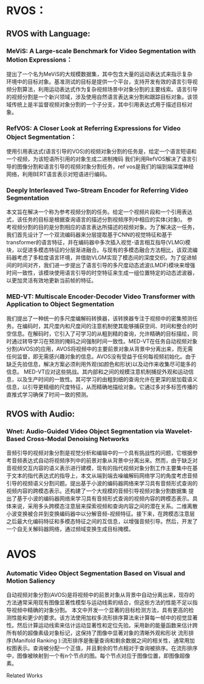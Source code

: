 # RVOS：
## RVOS with Language:
### MeViS: A Large-scale Benchmark for Video Segmentation with Motion Expressions：
提出了一个名为MeViS的大规模数据集，其中包含大量的运动表达式来指示复杂环境中的目标对象。基准测试的目标是提供一个平台，支持开发有效的语言引导视频分割算法，利用运动表达式作为复杂视频场景中对象分割的主要线索。语言引导的视频分割是一个新兴领域，涉及使用自然语言表达来分割和跟踪目标对象。该领域传统上是半监督视频对象分割的一个子分支，其中引用表达式用于描述目标对象。
### RefVOS: A Closer Look at Referring Expressions for Video Object Segmentation：
使用引用表达式(语言引导的VOS)的视频对象分割的任务是，给定一个语言短语和一个视频，为该短语所引用的对象生成二进制掩码
我们利用RefVOS解决了语言引导的图像分割和语言引导的视频对象分割任务，ref vos是我们的端到端深度神经网络，利用BERT语言表示对短语进行编码。

### Deeply Interleaved Two-Stream Encoder for Referring Video Segmentation
本文旨在解决一个称为参考视频分割的任务。给定一个视频片段和一个引用表达式，该任务的目标是根据查询语言的描述分割视频序列中相应的实体(对象)。
参考视频分割的目的是分割相应的语言表达所描述的视频对象。为了解决这一任务，我们首先设计了一个双流编码器来分层提取基于CNN的视觉特征和基于transformer的语言特征，并在编码器中多次插入视觉-语言相互指导(VLMG)模块，以促进多模态特征的分层渐进融合。与现有的多模态融合方法相比，该双流编码器考虑了多粒度语言环境，并借助VLGM实现了模态间的深度交织。为了促进帧间的时间对齐，我们进一步提出了语言引导的多尺度动态滤波(LMDF)模块来增强时间一致性，该模块使用语言引导的时空特征来生成一组位置特定的动态滤波器，以更加灵活有效地更新当前帧的特征。

### MED-VT: Multiscale Encoder-Decoder Video Transformer with Application to Object Segmentation
我们提出了一种统一的多尺度编解码转换器，该转换器专注于视频中的密集预测任务。在编码时，其尺度内和尺度间的注意机制使其能够捕获空间、时间和整合的时空信息。在解码时，它引入了可学习的从粗到精的查询，允许精确的目标描绘，同时通过转导学习在预测的掩码之间强制时间一致性。MED-VT在任务自动视频对象分割(AVOS)的应用，AVOS将视频中的主要前景对象从背景中分离出来，而无需任何监督，即无需感兴趣对象的信息。AVOS没有受益于任何每视频初始化。由于缺乏先验信息，解决方案必须利用外观(如颜色和形状)以及动作来收集尽可能多的信息。
MED-VT应对这些挑战。其内部和之间的规模注意机制捕捉外观和运动信息，以及生产时间的一致性。其可学习的由粗到细的查询允许在更深的层加载语义信息，以引导更精细的尺度特征，从而精确地描绘对象。它通过多对多标签传播的直推式学习确保了时间一致的预测。

## RVOS with Audio:
### Wnet: Audio-Guided Video Object Segmentation via Wavelet-Based Cross-Modal Denoising Networks

音频引导的视频对象分割是视觉分析和编辑中的一个具有挑战性的问题，它根据参考音频表达式自动将视频序列中的前景对象从背景中分离出来。然而，由于缺乏对音视频交互内容的语义表示进行建模，现有的指代视频对象分割工作主要集中在基于文本的指代表达式的指导上，本文从端到端去噪编解码网络学习的角度考虑音频引导的视频语义分割问题。提出基于小波的编码器网络来学习具有音频形式查询的视频内容的跨模态表示。还构建了一个大规模的音频引导视频对象分割数据集
提出了基于小波的编码器网络来学习具有音频形式查询的视频内容的跨模态表示。具体来说，采用多头跨模态注意层来探索视频和查询内容之间的潜在关系。二维离散小波变换被合并到变换编码器中以分解音频-视频特征。接下来，在跨模态注意层之后最大化编码特征和多模态特征之间的互信息，以增强音频引导。然后，开发了一个自无关解码器网络，通过频域变换生成目标掩模。


# AVOS
### Automatic Video Object Segmentation Based on Visual and Motion Saliency
自动视频对象分割(AVOS)是将视频中的前景对象从背景中自动分离出来，现存的方法通常采用现有图像显著性模型与运动线索的结合，但这些方法的性能不足以指导视频中精确的对象分割。
本文中开发一个显著的目标检测方法，具有更高的检测性能和更少的要求。该方法使用加权多流形排序算法来计算每一帧中的视觉显著性。然后计算运动线索来估计运动显著性和定位先验。采用新的能量函数来估计跨所有帧的超像素级对象标记，这保持了图像中显著对象的清晰外观和形状
流形排序(Manifold Ranking ):流形排序是衡量查询和剩余数据之间的相关性，通常用加权图表示。查询被分配一个正值，并且剩余的节点相对于查询被排序。在流形排序中，图像被映射到一个有n个节点的图。每个节点对应于图像位置，即图像超像素。



Related Works

